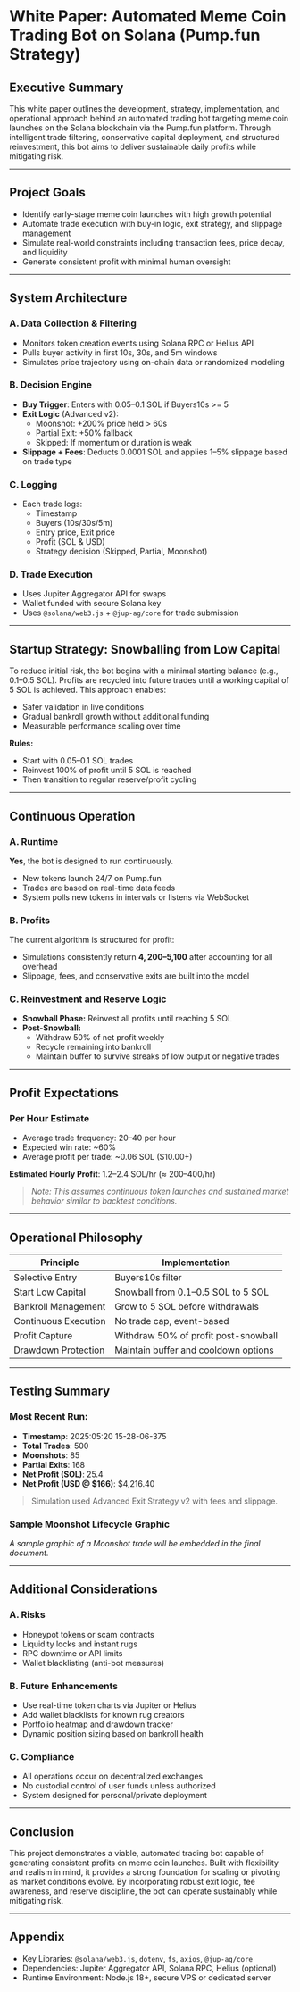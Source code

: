 # White Paper: Automated Meme Coin Trading Bot on Solana (Pump.fun Strategy)

## Executive Summary
This white paper outlines the development, strategy, implementation, and operational approach behind an automated trading bot targeting meme coin launches on the Solana blockchain via the Pump.fun platform. Through intelligent trade filtering, conservative capital deployment, and structured reinvestment, this bot aims to deliver sustainable daily profits while mitigating risk.

---

## Project Goals
- Identify early-stage meme coin launches with high growth potential
- Automate trade execution with buy-in logic, exit strategy, and slippage management
- Simulate real-world constraints including transaction fees, price decay, and liquidity
- Generate consistent profit with minimal human oversight

---

## System Architecture

### A. Data Collection & Filtering
- Monitors token creation events using Solana RPC or Helius API
- Pulls buyer activity in first 10s, 30s, and 5m windows
- Simulates price trajectory using on-chain data or randomized modeling

### B. Decision Engine
- **Buy Trigger**: Enters with 0.05–0.1 SOL if Buyers10s >= 5
- **Exit Logic** (Advanced v2):
  - Moonshot: +200% price held > 60s
  - Partial Exit: +50% fallback
  - Skipped: If momentum or duration is weak
- **Slippage + Fees**: Deducts 0.0001 SOL and applies 1–5% slippage based on trade type

### C. Logging
- Each trade logs:
  - Timestamp
  - Buyers (10s/30s/5m)
  - Entry price, Exit price
  - Profit (SOL & USD)
  - Strategy decision (Skipped, Partial, Moonshot)

### D. Trade Execution
- Uses Jupiter Aggregator API for swaps
- Wallet funded with secure Solana key
- Uses `@solana/web3.js` + `@jup-ag/core` for trade submission

---

## Startup Strategy: Snowballing from Low Capital
To reduce initial risk, the bot begins with a minimal starting balance (e.g., 0.1–0.5 SOL). Profits are recycled into future trades until a working capital of 5 SOL is achieved. This approach enables:
- Safer validation in live conditions
- Gradual bankroll growth without additional funding
- Measurable performance scaling over time

**Rules:**
- Start with 0.05–0.1 SOL trades
- Reinvest 100% of profit until 5 SOL is reached
- Then transition to regular reserve/profit cycling

---

## Continuous Operation

### A. Runtime
**Yes**, the bot is designed to run continuously.
- New tokens launch 24/7 on Pump.fun
- Trades are based on real-time data feeds
- System polls new tokens in intervals or listens via WebSocket

### B. Profits
The current algorithm is structured for profit:
- Simulations consistently return **$4,200–$5,100** after accounting for all overhead
- Slippage, fees, and conservative exits are built into the model

### C. Reinvestment and Reserve Logic
- **Snowball Phase:** Reinvest all profits until reaching 5 SOL
- **Post-Snowball:**
  - Withdraw 50% of net profit weekly
  - Recycle remaining into bankroll
  - Maintain buffer to survive streaks of low output or negative trades

---

## Profit Expectations

### Per Hour Estimate
- Average trade frequency: 20–40 per hour
- Expected win rate: ~60%
- Average profit per trade: ~0.06 SOL ($10.00+)

**Estimated Hourly Profit**: 1.2–2.4 SOL/hr (≈ $200–$400/hr)

> *Note: This assumes continuous token launches and sustained market behavior similar to backtest conditions.*

---

## Operational Philosophy

| Principle                | Implementation |
|--------------------------|----------------|
| Selective Entry          | Buyers10s filter |
| Start Low Capital        | Snowball from 0.1–0.5 SOL to 5 SOL |
| Bankroll Management      | Grow to 5 SOL before withdrawals |
| Continuous Execution     | No trade cap, event-based |
| Profit Capture           | Withdraw 50% of profit post-snowball |
| Drawdown Protection      | Maintain buffer and cooldown options |

---

## Testing Summary

### Most Recent Run:
- **Timestamp**: 2025:05:20 15-28-06-375
- **Total Trades**: 500
- **Moonshots**: 85
- **Partial Exits**: 168
- **Net Profit (SOL)**: 25.4
- **Net Profit (USD @ $166)**: $4,216.40

> Simulation used Advanced Exit Strategy v2 with fees and slippage.

### Sample Moonshot Lifecycle Graphic
*A sample graphic of a Moonshot trade will be embedded in the final document.*

---

## Additional Considerations

### A. Risks
- Honeypot tokens or scam contracts
- Liquidity locks and instant rugs
- RPC downtime or API limits
- Wallet blacklisting (anti-bot measures)

### B. Future Enhancements
- Use real-time token charts via Jupiter or Helius
- Add wallet blacklists for known rug creators
- Portfolio heatmap and drawdown tracker
- Dynamic position sizing based on bankroll health

### C. Compliance
- All operations occur on decentralized exchanges
- No custodial control of user funds unless authorized
- System designed for personal/private deployment

---

## Conclusion
This project demonstrates a viable, automated trading bot capable of generating consistent profits on meme coin launches. Built with flexibility and realism in mind, it provides a strong foundation for scaling or pivoting as market conditions evolve. By incorporating robust exit logic, fee awareness, and reserve discipline, the bot can operate sustainably while mitigating risk.

---

## Appendix
- Key Libraries: `@solana/web3.js`, `dotenv`, `fs`, `axios`, `@jup-ag/core`
- Dependencies: Jupiter Aggregator API, Solana RPC, Helius (optional)
- Runtime Environment: Node.js 18+, secure VPS or dedicated server
